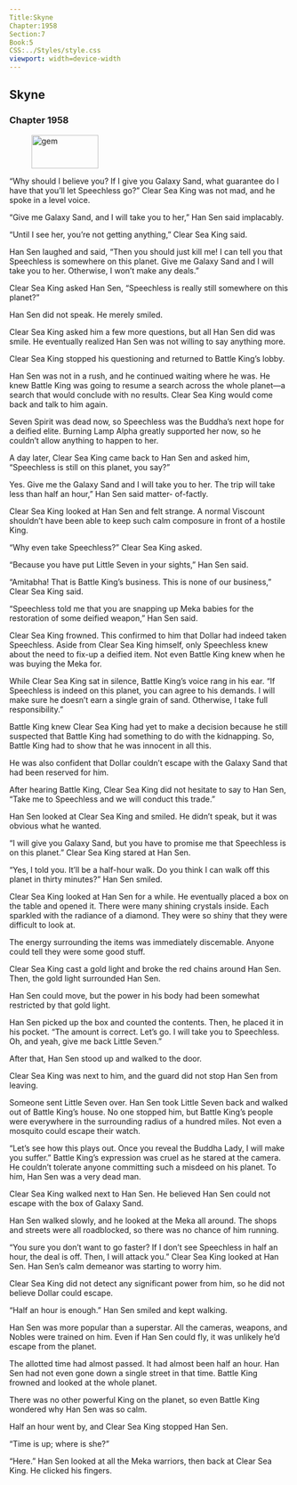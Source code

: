 ```yaml
---
Title:Skyne 
Chapter:1958 
Section:7 
Book:5 
CSS:../Styles/style.css 
viewport: width=device-width
---
```

  
## Skyne
### Chapter 1958
  
<figure>
	<img src="../Images/gem.gif" alt="gem" id="gem" width="120" height="60" />
</figure>
  

  
“Why should I believe you? If I give you Galaxy Sand, what guarantee do I have that you’ll let Speechless go?” Clear Sea King was not mad, and he spoke in a level voice.

“Give me Galaxy Sand, and I will take you to her,” Han Sen said implacably.

“Until I see her, you’re not getting anything,” Clear Sea King said.

Han Sen laughed and said, “Then you should just kill me! I can tell you that Speechless is somewhere on this planet. Give me Galaxy Sand and I will take you to her. Otherwise, I won’t make any deals.”

Clear Sea King asked Han Sen, “Speechless is really still somewhere on this planet?”

Han Sen did not speak. He merely smiled.

Clear Sea King asked him a few more questions, but all Han Sen did was smile. He eventually realized Han Sen was not willing to say anything more.

Clear Sea King stopped his questioning and returned to Battle King’s lobby.

Han Sen was not in a rush, and he continued waiting where he was. He knew Battle King was going to resume a search across the whole planet—a search that would conclude with no results. Clear Sea King would come back and talk to him again.

Seven Spirit was dead now, so Speechless was the Buddha’s next hope for a deified elite. Burning Lamp Alpha greatly supported her now, so he couldn’t allow anything to happen to her.

A day later, Clear Sea King came back to Han Sen and asked him, “Speechless is still on this planet, you say?”

Yes. Give me the Galaxy Sand and I will take you to her. The trip will take less than half an hour,” Han Sen said matter- of-factly.

Clear Sea King looked at Han Sen and felt strange. A normal Viscount shouldn’t have been able to keep such calm composure in front of a hostile King.

“Why even take Speechless?” Clear Sea King asked.

“Because you have put Little Seven in your sights,” Han Sen said.

“Amitabha! That is Battle King’s business. This is none of our business,” Clear Sea King said.

“Speechless told me that you are snapping up Meka babies for the restoration of some deified weapon,” Han Sen said.

Clear Sea King frowned. This confirmed to him that Dollar had indeed taken Speechless. Aside from Clear Sea King himself, only Speechless knew about the need to fix-up a deified item. Not even Battle King knew when he was buying the Meka for.

While Clear Sea King sat in silence, Battle King’s voice rang in his ear. “If Speechless is indeed on this planet, you can agree to his demands. I will make sure he doesn’t earn a single grain of sand. Otherwise, I take full responsibility.”

Battle King knew Clear Sea King had yet to make a decision because he still suspected that Battle King had something to do with the kidnapping. So, Battle King had to show that he was innocent in all this.

He was also confident that Dollar couldn’t escape with the Galaxy Sand that had been reserved for him.

After hearing Battle King, Clear Sea King did not hesitate to say to Han Sen, “Take me to Speechless and we will conduct this trade.”

Han Sen looked at Clear Sea King and smiled. He didn’t speak, but it was obvious what he wanted.

“I will give you Galaxy Sand, but you have to promise me that Speechless is on this planet.” Clear Sea King stared at Han Sen.

“Yes, I told you. It’ll be a half-hour walk. Do you think I can walk off this planet in thirty minutes?” Han Sen smiled.

Clear Sea King looked at Han Sen for a while. He eventually placed a box on the table and opened it. There were many shining crystals inside. Each sparkled with the radiance of a diamond. They were so shiny that they were difficult to look at.

The energy surrounding the items was immediately discemable. Anyone could tell they were some good stuff.

Clear Sea King cast a gold light and broke the red chains around Han Sen. Then, the gold light surrounded Han Sen.

Han Sen could move, but the power in his body had been somewhat restricted by that gold light.

Han Sen picked up the box and counted the contents. Then, he placed it in his pocket. “The amount is correct. Let’s go. I will take you to Speechless. Oh, and yeah, give me back Little Seven.”

After that, Han Sen stood up and walked to the door.

Clear Sea King was next to him, and the guard did not stop Han Sen from leaving.

Someone sent Little Seven over. Han Sen took Little Seven back and walked out of Battle King’s house. No one stopped him, but Battle King’s people were everywhere in the surrounding radius of a hundred miles. Not even a mosquito could escape their watch.

“Let’s see how this plays out. Once you reveal the Buddha Lady, I will make you suffer.” Battle King’s expression was cruel as he stared at the camera. He couldn’t tolerate anyone committing such a misdeed on his planet. To him, Han Sen was a very dead man.

Clear Sea King walked next to Han Sen. He believed Han Sen could not escape with the box of Galaxy Sand.

Han Sen walked slowly, and he looked at the Meka all around. The shops and streets were all roadblocked, so there was no chance of him running.

“You sure you don’t want to go faster? If I don’t see Speechless in half an hour, the deal is off. Then, I will attack you.” Clear Sea King looked at Han Sen. Han Sen’s calm demeanor was starting to worry him.

Clear Sea King did not detect any significant power from him, so he did not believe Dollar could escape.

“Half an hour is enough.” Han Sen smiled and kept walking.

Han Sen was more popular than a superstar. All the cameras, weapons, and Nobles were trained on him. Even if Han Sen could fly, it was unlikely he’d escape from the planet.

The allotted time had almost passed. It had almost been half an hour. Han Sen had not even gone down a single street in that time. Battle King frowned and looked at the whole planet.

There was no other powerful King on the planet, so even Battle King wondered why Han Sen was so calm.

Half an hour went by, and Clear Sea King stopped Han Sen.

“Time is up; where is she?”

“Here.” Han Sen looked at all the Meka warriors, then back at Clear Sea King. He clicked his fingers.